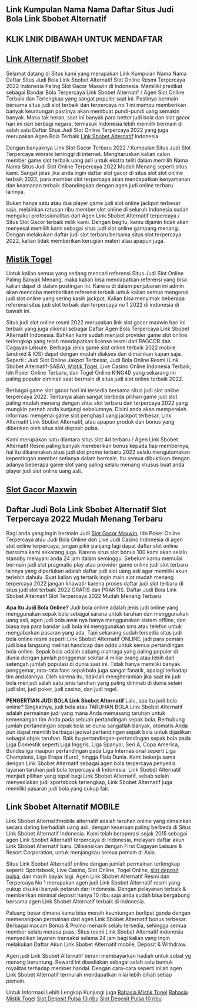 ## Link Kumpulan Nama Nama Daftar Situs Judi Bola Link Sbobet Alternatif

## KLIK LNIK DIBAWAH UNTUK MENDAFTAR
## [Link Alternatif Sbobet](https://lit.link/linkalternatifsbobet)

Selamat datang di Situs kami yang merupakan Link Kumpulan Nama Nama Daftar Situs Judi Bola Link Sbobet Alternatif Slot Online Resmi Terpercaya 2022 Indonesia Paling Slot Gacor Maxwin di Indonesia. Memiliki predikat sebagai Bandar Bola Terpercaya Link Sbobet Alternatif / Agen Slot Online Terbaik dan Terlengkap yang sangat populer saat ini. Pastinya bermain bersama situs judi slot terbaik dan terpercaya no 1 ini mampu memberikan banyak keuntungan pastinya akan membuat pundi-pundi uang semakin banyak. Maka tak heran, saat ini banyak para bettor judi bola dan slot gacor hari ini dari berbagi negara, termasuk Indonesia lebih memilih bermain di salah satu Daftar Situs Judi Slot Online Terpercaya 2022 yang juga merupakan Agen Bola Terbaik [Link Sbobet Alternatif](https://beacons.ai/link.sbobet.alternatif) Indonesia.

Dengan banyaknya Link Slot Gacor Terbaru 2022 / Kumpulan Situs Judi Slot Terpercaya winrate tertinggi di internet. Mengharuskan kalian calon member game slot terbaik uang asli untuk ekstra teliti dalam memilih Nama Nama Situs Judi Slot Online Terpercaya 2022 Mudah Menang seperti situs kami. Sangat jelas jika anda ingin daftar slot gacor di situs slot slot online terbaik 2022, para member slot terpercaya akan mendapatkan kenyamanan dan keamanan terbaik dibandingkan dengan agen judi online terbaru lainnya.

Bukan hanya satu atau dua player game judi slot online jackpot terbesar saja. melainkan ratusan ribu member slot online di seluruh Indonesia sudah mengakui professionalitas dari Agen Link Sbobet Alternatif terpercaya / Situs Slot Gacor terbaik milik kami. Dengan begitu, kamu dijamin tidak akan menyesal memilih kami sebagai situs judi slot online gampang menang. Dengan melakukan daftar judi slot terbaru bersama situs slot terpercaya 2022, kalian tidak memberikan kerugian materi atau apapun juga.


## [Mistik Togel](https://lit.link/mistiktogel)


Untuk kalian semua yang sedang mencari referensi Situs Judi Slot Online Paling Banyak Menang, maka kalian bisa mendapatkan referensi yang bisa kalian dapat di dalam postingan ini. Karena di dalam penjabaran ini admin akan mencoba memberikan referensi terbaik untuk kalian semua mengenai judi slot online yang sering kasih jackpot. Kalian bisa menyimak beberapa referensi situs judi slot terbaik dan terpercaya no 1 2022 di indonesia di bawah ini.

Situs judi slot online resmi 2022 merupakan link slot gacor maxwin hari ini terbaik yang juga dikenal sebagai Daftar Agen Bola Terpercaya Link Sbobet Alternatif Indonesia. Bahkan kami sudah menjadi provider game slot online terlengkap yang telah mendapatkan license resmi dari PAGCOR dan Cagayan Leisure. Berbagai jenis game slot online terbaik 2022 mobile (android & IOS) dapat dengan mudah diakses dan dimainkan kapan saja. Seperti : Judi Slot Online Jakpot Terbesar, Judi Bola Online Resmi (Link Sbobet Alternatif-SABA), [Mistik Togel](https://beacons.ai/mistik.togel), Live Casino Online Indonesia Terbaik, Idn Poker Online Terbaru, dan Togel Online KING4D yang sekarang ini paling populer diminati saat bermain di situs judi slot online terbaik 2022.

Berbagai game slot gacor hari ini tersedia bersama situs judi slot online terpercaya 2022. Tentunya akan sangat berbeda pilihan game judi slot paling mudah menang dengan situs slot terbaru dan terpercaya 2022 yang mungkin pernah anda kunjungi sebelumnya. Disini anda akan memperoleh informasi mengenai game slot penghasil uang jackpot terbesar, Link Alternatif Link Sbobet Alternatif, atau apapun produk dan bonus yang diberikan oleh situs slot deposit pulsa.

Kami merupakan satu diantara situs slot 4d terbaru / Agen Link Sbobet Alternatif Resmi paling banyak memberikan bonus kepada tiap membernya, hal itu dikarenakan situs judi slot promo terbaru 2022 selalu mengutamakan kepentingan member setianya dalam bermain. Itu semua dibuktikan dengan adanya beberapa game slot yang paling selalu menang khusus buat anda player judi slot online uang asli.


## [Slot Gacor Maxwin](https://lit.link/gacormaxwin)


## Daftar Judi Bola Link Sbobet Alternatif Slot Terpercaya 2022 Mudah Menang Terbaru
Bagi anda yang ingin bermain Judi [Slot Gacor Maxwin](https://beacons.ai/slot.gacor.gampang.maxwin), Idn Poker Online Terpercaya atau Judi Bola Online dan Live Judi Casino Indonesia di agen slot online terpercaya, jangan pikir panjang lagi dapat daftar slot online bersama kami sekarang juga. Karena situs slot bonus 100 kami akan selalu standby melayani anda 24 jam dalam seminggu. Sebelum kamu memulai bermain judi slot pragmatic play atau provider game online judi slot terbaru lainnya yang diperlukan adalah daftar judi slot uang asli agar memiliki akun terlebih dahulu. Buat kalian yg tertarik ingin main slot mudah menang terpercaya 2022 jangan khawatir karena proses daftar judi slot terbaru di situs judi slot terbaik 2022 GRATIS dan PRAKTIS. Daftar Judi Bola Link Sbobet Alternatif Slot Terpercaya 2022 Mudah Menang Terbaru

__Apa Itu Judi Bola Online?__
Judi bola online adalah jenis judi online yang menggunakan sepak bola sebagai sarana untuk taruhan dan menggunakan uang asli, agen judi bola awal nya hanya menggunakan sistem offline, dan biasa nya para bandar judi bola ini menggunakan sms atau telefon untuk mengabarkan pasaran yang ada. Tapi sekarang sudah tersedia situs judi bola online resmi seperti Link Sbobet Alternatif ONLINE, jadi para pemain judi bisa langsung melihat handicap dan odds untuk semua pertandingan bola online. Sepak bola adalah cabang olahraga yang paling populer di dunia dengan jumlah penggemar sekitar 4 miliar orang atau lebih dari setengah jumlah populasi di dunia saat ini. Tidak hanya memiliki banyak penggemar, rata-rata fans sepakbola juga sangat fanatik, apalagi terhadap tim andalannya. Oleh karena itu, tidaklah mengherankan jika saat ini judi bola menjadi salah satu jenis taruhan yang paling diminati di dunia selain judi slot, judi poker, judi casino, dan judi togel.

__PENGERTIAN JUDI BOLA Link Sbobet Alternatif__
Lalu, apa itu judi bola online? Singkatnya, judi bola atau TARUHAN BOLA Link Sbobet Alternatif adalah permainan judi yang mana Anda memasang taruhan untuk kemenangan tim Anda pada sebuah pertandingan sepak bola. Berhubung jumlah pertandingan sepak bola se dunia sangatlah banyak, otomatis Anda pun dapat memilih berbagai jadwal pertandingan sepak bola untuk dijadikan sebagai objek taruhan. Baik itu pertandingan-pertandingan sepak bola pada Liga Domestik seperti Liga Inggris, Liga Spanyol, Seri A, Copa America, Bundesliga maupun pertandingan pada Liga Internasional seperti Liga Champions, Liga Eropa (Euro), hingga Piala Dunia. Kami bekerja sama dengan Link Sbobet Alternatif sebagai agen bola terpercaya penyedia layanan taruhan judi bola terpercaya di Indonesia. Link Sbobet Alternatif menjadi pilihan yang tepat bagi Link Sbobet Alternatif, sebab selain menyediakan judi sportsbook terlengkap, Link Sbobet Alternatif juga memiliki pasaran judi bola yang cukup fair.


## [](https://lit.link/en/slotdepositpulsa10ributanpapotongan)


## Link Sbobet Alternatif MOBILE
Link Sbobet Alternatifmobile alternatif adalah taruhan online yang dimainkan secara daring berhadiah uang asli, dengan keseruan paling berbeda di Situs Link Sbobet Alternatif Indonesia. Kami telah beroperasi sejak 2015 sebagai agen Link Sbobet Alternatif terpercaya di Indonesia, melayani daftar akun Link Sbobet Alternatif baru. Dilisensikan dengan First Cagayan Leisure & Resort Corporation, untuk menjangkau semua pemain di Asia.

Situs Link Sbobet Alternatif online dengan jumlah permainan terlengkap seperti: Sportsbook, Live Casino, Slot Online, Togel Online, [slot deposit pulsa](https://beacons.ai/slot.deposit.pulsa.10.ribu), dan masih bayak lagi. Agen Link Sbobet Alternatif Resmi dan Terpercaya No 1 merupakan agen judi Link Sbobet Alternatif resmi yang cukup disukai banyak petaruh dari Indonesia. Dengan pelayanan terbaik & memberikan minimal deposit hanya 10 ribu saja anda sudah bisa bergabung bersama agen Link Sbobet Alternatif terbaik di indonesia.

Paluang besar dimana kamu bisa meraih keuntungan berlipat ganda dengan memenangkan permainan dari agen Link Sbobet Alternatif bonus terbesar. Berbagai macam Bonus & Promo menarik selalu tersedia, sehingga semua member selalu merasa puas. Situs resmi Link Sbobet Alternatif indonesia menyedikan layanan transaksi selama 24 jam bagi kalian yang ingin melakukan Daftar Akun Link Sbobet Alternatif mobile, Deposit & Withdraw.

Agen judi Link Sbobet Alternatif berani membayarkan hadiah untuk sobat yg menang beruntung. Reward ini disediakan sebagai salah satu bentuk royalitas terhadap member handal. Dengan cara-cara seperti inilah agen Link Sbobet Alternatif termurah mendapatkan nilai lebih dihati setiap pemain.

Untuk Informasi Lebih Lengkap Kunjungi juga
[Rahasia Mistik Togel](https://atom.io/packages/mistik-togel)
[Rahasia Mistik Togel](https://atom.io/themes/mistik-togel)
[Slot Deposit Pulsa 10 ribu](https://atom.io/packages/slot-gacor-maxwin-terbaru)
[Slot Deposit Pulsa 10 ribu](https://atom.io/themes/slot-gacor-maxwin-terbaru)